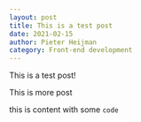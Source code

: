 ```yaml
---
layout: post
title: This is a test post
date: 2021-02-15
author: Pieter Heijman
category: Front-end development
---
```


This is a test post!

This is more post

this is content with some `code`